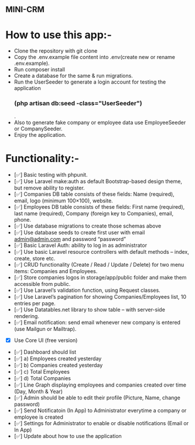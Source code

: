 ## MINI-CRM

# How to use this app:-
- Clone the repository with git clone
- Copy the .env.example file content into .env(create new or rename .env.example).
- Run composer install
- Create a database for the same & run migrations.
- Run the UserSeeder to generate a login account for testing the application <h3>(php artisan db:seed -class="UserSeeder")</h3>.
- Also to generate fake company or employee data use EmployeeSeeder or CompanySeeder.
- Enjoy the application.

# Functionality:-

- [✅] Basic testing with phpunit.
- [✅] Use Laravel make:auth as default Bootstrap-based design theme, but remove ability to register.
- [✅] Companies DB table consists of these fields: Name (required), email, logo (minimum 100×100), website.
- [✅] Employees DB table consists of these fields: First name (required), last name (required), Company (foreign key to Companies), email, phone.
- [✅] Use database migrations to create those schemas above
- [✅] Use database seeds to create first user with email admin@admin.com and password “password”
- [✅] Basic Laravel Auth: ability to log in as administrator
- [✅] Use basic Laravel resource controllers with default methods – index, create, store etc.
- [✅] CRUD functionality (Create / Read / Update / Delete) for two menu items: Companies and Employees.
- [✅] Store companies logos in storage/app/public folder and make them accessible from public.
- [✅] Use Laravel’s validation function, using Request classes.
- [✅] Use Laravel’s pagination for showing Companies/Employees list, 10 entries per page.
- [✅] Use Datatables.net library to show table – with server-side rendering.
- [✅] Email notification: send email whenever new company is entered (use Mailgun or Mailtrap).
- [X] Use Core UI (free version)
- [✅] Dashboard should list
- [✅] a) Employees created yesterday
- [✅] b) Companies created yesterday
- [✅] c) Total Employees
- [✅] d) Total Companies
- [✅] Line Graph displaying employees and companies created over time (Day, Month & Year)
- [✅] Admin should be able to edit their profile (Picture, Name, change password)
- [✅] Send Notificatoin (In App) to Administrator everytime a company or employee is created
- [✅] Settings for Administrator to enable or disable notifications (Email or In App)
- [✅] Update about how to use the application